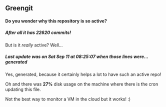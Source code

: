 ## Greengit

#### Do you wonder why this repository is so active?

##### After all it has 22620 commits!

But is it *really* active? Well...

##### Last update was on Sat Sep 11 at 08:25:07 when those lines were... generated

Yes, generated, because it certainly helps a lot to have such an active repo!

Oh and there was **27%** disk usage on the machine
where there is the cron updating this file.

Not the best way to monitor a VM in the cloud but it works! :)
